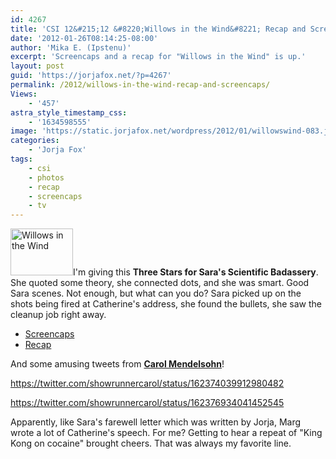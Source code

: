 ```yaml
---
id: 4267
title: 'CSI 12&#215;12 &#8220;Willows in the Wind&#8221; Recap and Screencaps'
date: '2012-01-26T08:14:25-08:00'
author: 'Mika E. (Ipstenu)'
excerpt: 'Screencaps and a recap for "Willows in the Wind" is up.'
layout: post
guid: 'https://jorjafox.net/?p=4267'
permalink: /2012/willows-in-the-wind-recap-and-screencaps/
Views:
    - '457'
astra_style_timestamp_css:
    - '1634598555'
image: 'https://static.jorjafox.net/wordpress/2012/01/willowswind-083.jpg'
categories:
    - 'Jorja Fox'
tags:
    - csi
    - photos
    - recap
    - screencaps
    - tv
---
```


<a href="//static.jorjafox.net/wordpress/2012/01/willowswind-083.jpg"><img class="alignleft size-thumbnail wp-image-4270" title="Willows in the Wind" src="//static.jorjafox.net/wordpress/2012/01/willowswind-083-210x140.jpg" alt="Willows in the Wind" width="100" height="75" /></a>I'm giving this <strong>Three Stars for Sara's Scientific Badassery</strong>. She quoted some theory, she connected dots, and she was smart. Good Sara scenes. Not enough, but what can you do? Sara picked up on the shots being fired at Catherine's address, she found the bullets, she saw the cleanup job right away.
<ul>
	<li><a href="https://jorjafox.net/gallery/tv/csi/season12/willowswind">Screencaps</a></li>
	<li><a href="https://jorjafox.net/wiki/Willows_In_The_Wind">Recap</a></li>
</ul>
And some amusing tweets from <a href="https://twitter.com/#!/SHOWRUNNERCAROL" data-user-id="26116830"><strong>Carol Mendelsohn</strong></a>!

https://twitter.com/showrunnercarol/status/162374039912980482

https://twitter.com/showrunnercarol/status/162376934041452545

Apparently, like Sara's farewell letter which was written by Jorja, Marg wrote a lot of Catherine's speech. For me? Getting to hear a repeat of "King Kong on cocaine" brought cheers. That was always my favorite line.